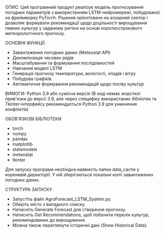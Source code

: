 ОПИС:
Цей програмний продукт реалізує модель прогнозування погодних параметрів з використанням LSTM-нейромережі, побудованої на фреймворку PyTorch. 
Рішення орієнтоване на аграрний сектор і дозволяє формувати рекомендації щодо доцільності вирощування певних культур у заданому регіоні на основі короткострокового метеорологічного прогнозу.

ОСНОВНІ ФУНКЦІЇ:
- Завантаження погодних даних (Meteostat API)
- Декомпозиція часових рядів
- Масштабування та формування послідовностей
- Навчання моделі LSTM
- Генерація прогнозу температури, вологості, опадів і вітру
- Побудова графіків
- Автоматичне формування рекомендацій щодо посіву культур

ВИМОГИ:
Python 3.9 або сумісна версія
(В коді немає жорсткої прив'язки до версії 3.9, але через специфіку використаних бібліотек та Tkinter-інтерфейсу рекомендується Python 3.9 для уникнення конфліктів)

ОБОВ'ЯЗКОВІ БІБЛІОТЕКИ
- torch
- numpy
- pandas
- matplotlib
- statsmodels
- meteostat
- tkinter

Для запуску програми необхідна наявність папки data_cache у кореневій директорії. 
У ній зберігаються локальні копії завантажених погодних даних.

СТРУКТУРА ЗАПУСКУ
- Запустіть файл AgroForecast_LSTM_System.py.
- Оберіть місто з випадного списку.
- Натисніть Generate Forecast для створення прогнозу.
- Натисніть Get Recommendations, щоб побачити перелік культур, рекомендованих до вирощування.
- Можна також переглянути історичні дані (Show Historical Data).


